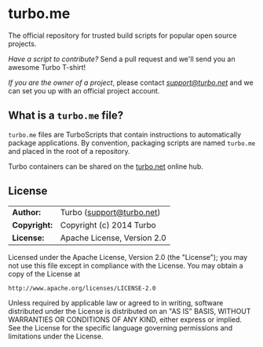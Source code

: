 # turbo.me

The official repository for trusted build scripts for popular open source projects.

*Have a script to contribute?* Send a pull request and we'll send you an awesome Turbo T-shirt!

*If you are the owner of a project*, please contact *support@turbo.net* and we can set you up
with an official project account.

## What is a `turbo.me` file?

`turbo.me` files are TurboScripts that contain instructions to automatically package applications. By
convention, packaging scripts are named `turbo.me` and placed in the root of a repository.

Turbo containers can be shared on the [turbo.net](http://turbo.net) online hub.

## License
|                      |                                          |
|:---------------------|:-----------------------------------------|
| **Author:**          | Turbo (<support@turbo.net>)
| **Copyright:**       | Copyright (c) 2014 Turbo
| **License:**         | Apache License, Version 2.0

Licensed under the Apache License, Version 2.0 (the "License"); you may not use this file except in compliance with the License. You may obtain a copy of the License at 

	http://www.apache.org/licenses/LICENSE-2.0

Unless required by applicable law or agreed to in writing, software distributed under the License is distributed on an "AS IS" BASIS, WITHOUT WARRANTIES OR CONDITIONS OF ANY KIND, either express or implied. See the License for the specific language governing permissions and limitations under the License.
